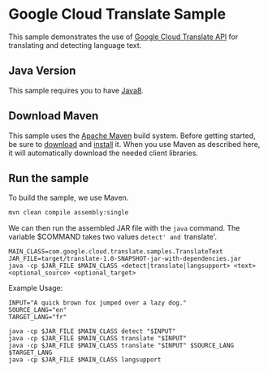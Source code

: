 # Google Cloud Translate Sample

This sample demonstrates the use of [Google Cloud Translate
API][Translate-Docs] for translating and detecting language text.

[Translate-Docs]: https://cloud.google.com/translate/docs/

## Java Version

This sample requires you to have
[Java8](https://docs.oracle.com/javase/8/docs/technotes/guides/install/install_overview.html).

## Download Maven

This sample uses the [Apache Maven][maven] build system. Before getting started,
be
sure to [download][maven-download] and [install][maven-install] it. When you use
Maven as described here, it will automatically download the needed client
libraries.

[maven]: https://maven.apache.org
[maven-download]: https://maven.apache.org/download.cgi
[maven-install]: https://maven.apache.org/install.html

## Run the sample

To build the sample, we use Maven.

```bash
mvn clean compile assembly:single
```

We can then run the assembled JAR file with the `java` command. The variable
$COMMAND takes two values `detect' and `translate'.

```
MAIN_CLASS=com.google.cloud.translate.samples.TranslateText
JAR_FILE=target/translate-1.0-SNAPSHOT-jar-with-dependencies.jar
java -cp $JAR_FILE $MAIN_CLASS <detect|translate|langsupport> <text>
<optional_source> <optional_target>
```

Example Usage:

```
INPUT="A quick brown fox jumped over a lazy dog."
SOURCE_LANG="en"
TARGET_LANG="fr"

java -cp $JAR_FILE $MAIN_CLASS detect "$INPUT"
java -cp $JAR_FILE $MAIN_CLASS translate "$INPUT"
java -cp $JAR_FILE $MAIN_CLASS translate "$INPUT" $SOURCE_LANG $TARGET_LANG
java -cp $JAR_FILE $MAIN_CLASS langsupport
```
